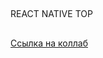 ##
REACT NATIVE TOP
##
[Ссылка на коллаб](https://colab.research.google.com/drive/1YhAjJr2yGX05zP-grNnbe7NBmEdOZtSm)
